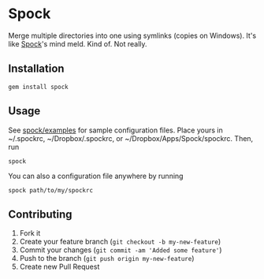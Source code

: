 # Spock

Merge multiple directories into one using symlinks (copies on Windows). It's like [Spock][]'s mind meld. Kind of. Not really.

  [spock]: http://en.wikipedia.org/wiki/Spock

## Installation

    gem install spock

## Usage

See [spock/examples][] for sample configuration files. Place yours in ~/.spockrc, ~/Dropbox/.spockrc, or ~/Dropbox/Apps/Spock/spockrc. Then, run

    spock

You can also a configuration file anywhere by running

    spock path/to/my/spockrc

  [spock/examples]: https://github.com/ariofrio/spock/tree/master/examples

## Contributing

1. Fork it
2. Create your feature branch (`git checkout -b my-new-feature`)
3. Commit your changes (`git commit -am 'Added some feature'`)
4. Push to the branch (`git push origin my-new-feature`)
5. Create new Pull Request
